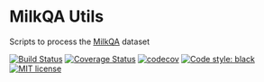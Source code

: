 # MilkQA Utils
Scripts to process the [MilkQA](http://nilc.icmc.usp.br/nilc/index.php/milkqa/) dataset

[![Build Status](https://travis-ci.org/capivara-ai/milkqa-utils.svg?branch=master)](https://travis-ci.org/capivara-ai/milkqa-utils)
[![Coverage Status](https://coveralls.io/repos/github/capivara-ai/milkqa-utils/badge.svg)](https://coveralls.io/github/capivara-ai/milkqa-utils)
[![codecov](https://codecov.io/gh/capivara-ai/milkqa-utils/branch/master/graph/badge.svg)](https://codecov.io/gh/capivara-ai/milkqa-utils)
[![Code style: black](https://img.shields.io/badge/code%20style-black-000000.svg)](https://github.com/psf/black)
[![MIT license](https://img.shields.io/badge/License-MIT-blue.svg)](https://lbesson.mit-license.org/)